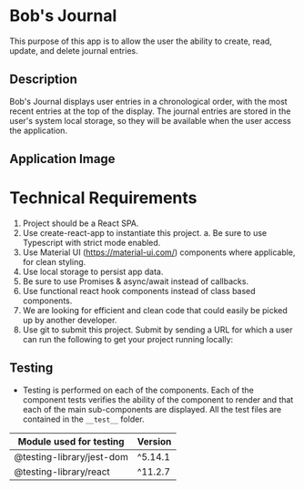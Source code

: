 # Bob's Journal

This purpose of this app is to allow the user the ability to create, read, update, and delete journal entries.

## Description

Bob's Journal displays user entries in a chronological order, with the most recent entries at the top of the display. The journal entries are stored in the user's system local storage, so they will be available when the user access the application.

## Application Image

# Technical Requirements

1. Project should be a React SPA.
2. Use create-react-app to instantiate this project.
   a. Be sure to use Typescript with strict mode enabled.
3. Use Material UI (https://material-ui.com/) components where applicable, for clean styling.
4. Use local storage to persist app data.
5. Be sure to use Promises & async/await instead of callbacks.
6. Use functional react hook components instead of class based components.
7. We are looking for efficient and clean code that could easily be picked up by another
   developer.
8. Use git to submit this project. Submit by sending a URL for which a user can run the
   following to get your project running locally:

## Testing

- Testing is performed on each of the components. Each of the component tests verifies the ability of the component to render and that each of the main sub-components are displayed. All the test files are contained in the `__test__` folder.

| Module used for testing   | Version |
| ------------------------- | ------- |
| @testing-library/jest-dom | ^5.14.1 |
| @testing-library/react    | ^11.2.7 |
